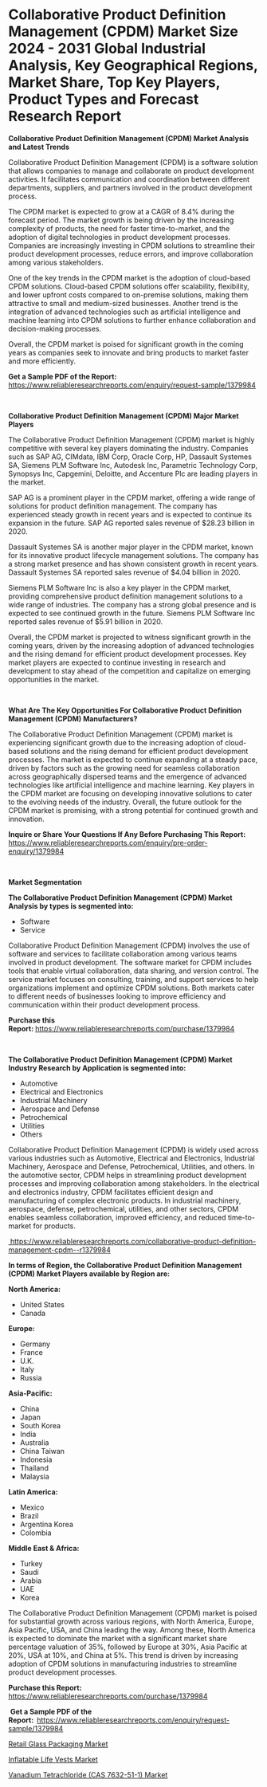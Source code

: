 <p><h1>Collaborative Product Definition Management (CPDM) Market Size 2024 - 2031 Global Industrial Analysis, Key Geographical Regions, Market Share, Top Key Players, Product Types and Forecast Research Report</h1></p><p><strong>Collaborative Product Definition Management (CPDM) Market Analysis and Latest Trends</strong></p>
<p><p>Collaborative Product Definition Management (CPDM) is a software solution that allows companies to manage and collaborate on product development activities. It facilitates communication and coordination between different departments, suppliers, and partners involved in the product development process.</p><p>The CPDM market is expected to grow at a CAGR of 8.4% during the forecast period. The market growth is being driven by the increasing complexity of products, the need for faster time-to-market, and the adoption of digital technologies in product development processes. Companies are increasingly investing in CPDM solutions to streamline their product development processes, reduce errors, and improve collaboration among various stakeholders.</p><p>One of the key trends in the CPDM market is the adoption of cloud-based CPDM solutions. Cloud-based CPDM solutions offer scalability, flexibility, and lower upfront costs compared to on-premise solutions, making them attractive to small and medium-sized businesses. Another trend is the integration of advanced technologies such as artificial intelligence and machine learning into CPDM solutions to further enhance collaboration and decision-making processes.</p><p>Overall, the CPDM market is poised for significant growth in the coming years as companies seek to innovate and bring products to market faster and more efficiently.</p></p>
<p><strong>Get a Sample PDF of the Report:&nbsp;</strong> <a href="https://www.reliableresearchreports.com/enquiry/request-sample/1379984">https://www.reliableresearchreports.com/enquiry/request-sample/1379984</a></p>
<p>&nbsp;</p>
<p><strong>Collaborative Product Definition Management (CPDM) Major Market Players</strong></p>
<p><p>The Collaborative Product Definition Management (CPDM) market is highly competitive with several key players dominating the industry. Companies such as SAP AG, CIMdata, IBM Corp, Oracle Corp, HP, Dassault Systemes SA, Siemens PLM Software Inc, Autodesk Inc, Parametric Technology Corp, Synopsys Inc, Capgemini, Deloitte, and Accenture Plc are leading players in the market.</p><p>SAP AG is a prominent player in the CPDM market, offering a wide range of solutions for product definition management. The company has experienced steady growth in recent years and is expected to continue its expansion in the future. SAP AG reported sales revenue of $28.23 billion in 2020.</p><p>Dassault Systemes SA is another major player in the CPDM market, known for its innovative product lifecycle management solutions. The company has a strong market presence and has shown consistent growth in recent years. Dassault Systemes SA reported sales revenue of $4.04 billion in 2020.</p><p>Siemens PLM Software Inc is also a key player in the CPDM market, providing comprehensive product definition management solutions to a wide range of industries. The company has a strong global presence and is expected to see continued growth in the future. Siemens PLM Software Inc reported sales revenue of $5.91 billion in 2020.</p><p>Overall, the CPDM market is projected to witness significant growth in the coming years, driven by the increasing adoption of advanced technologies and the rising demand for efficient product development processes. Key market players are expected to continue investing in research and development to stay ahead of the competition and capitalize on emerging opportunities in the market.</p></p>
<p>&nbsp;</p>
<p><strong>What Are The Key Opportunities For Collaborative Product Definition Management (CPDM) Manufacturers?</strong></p>
<p><p>The Collaborative Product Definition Management (CPDM) market is experiencing significant growth due to the increasing adoption of cloud-based solutions and the rising demand for efficient product development processes. The market is expected to continue expanding at a steady pace, driven by factors such as the growing need for seamless collaboration across geographically dispersed teams and the emergence of advanced technologies like artificial intelligence and machine learning. Key players in the CPDM market are focusing on developing innovative solutions to cater to the evolving needs of the industry. Overall, the future outlook for the CPDM market is promising, with a strong potential for continued growth and innovation.</p></p>
<p><strong>Inquire or Share Your Questions If Any Before Purchasing This Report:</strong> <a href="https://www.reliableresearchreports.com/enquiry/pre-order-enquiry/1379984">https://www.reliableresearchreports.com/enquiry/pre-order-enquiry/1379984</a></p>
<p>&nbsp;</p>
<p><strong>Market Segmentation</strong></p>
<p><strong>The Collaborative Product Definition Management (CPDM) Market Analysis by types is segmented into:</strong></p>
<p><ul><li>Software</li><li>Service</li></ul></p>
<p><p>Collaborative Product Definition Management (CPDM) involves the use of software and services to facilitate collaboration among various teams involved in product development. The software market for CPDM includes tools that enable virtual collaboration, data sharing, and version control. The service market focuses on consulting, training, and support services to help organizations implement and optimize CPDM solutions. Both markets cater to different needs of businesses looking to improve efficiency and communication within their product development process.</p></p>
<p><strong>Purchase this Report:&nbsp;</strong><a href="https://www.reliableresearchreports.com/purchase/1379984">https://www.reliableresearchreports.com/purchase/1379984</a></p>
<p>&nbsp;</p>
<p><strong>The Collaborative Product Definition Management (CPDM) Market Industry Research by Application is segmented into:</strong></p>
<p><ul><li>Automotive</li><li>Electrical and Electronics</li><li>Industrial Machinery</li><li>Aerospace and Defense</li><li>Petrochemical</li><li>Utilities</li><li>Others</li></ul></p>
<p><p>Collaborative Product Definition Management (CPDM) is widely used across various industries such as Automotive, Electrical and Electronics, Industrial Machinery, Aerospace and Defense, Petrochemical, Utilities, and others. In the automotive sector, CPDM helps in streamlining product development processes and improving collaboration among stakeholders. In the electrical and electronics industry, CPDM facilitates efficient design and manufacturing of complex electronic products. In industrial machinery, aerospace, defense, petrochemical, utilities, and other sectors, CPDM enables seamless collaboration, improved efficiency, and reduced time-to-market for products.</p></p>
<p><a href="https://www.reliableresearchreports.com/collaborative-product-definition-management-cpdm--r1379984">&nbsp;https://www.reliableresearchreports.com/collaborative-product-definition-management-cpdm--r1379984</a></p>
<p><strong>In terms of Region, the Collaborative Product Definition Management (CPDM) Market Players available by Region are:</strong></p>
<p>
    <p> <strong> North America: </strong>
        <ul>
            <li>United States</li>
            <li>Canada</li>
        </ul>
        </p> 
    <p> <strong> Europe: </strong>
        <ul>
            <li>Germany</li>
            <li>France</li>
            <li>U.K.</li>
            <li>Italy</li>
            <li>Russia</li>
        </ul>
        </p> 
    <p> <strong> Asia-Pacific: </strong>
        <ul>
            <li>China</li>
            <li>Japan</li>
            <li>South Korea</li>
            <li>India</li>
            <li>Australia</li>
            <li>China Taiwan</li>
            <li>Indonesia</li>
            <li>Thailand</li>
            <li>Malaysia</li>
        </ul>
        </p> 
    <p> <strong> Latin America: </strong>
        <ul>
            <li>Mexico</li>
            <li>Brazil</li>
            <li>Argentina Korea</li>
            <li>Colombia</li>
        </ul>
        </p> 
    <p> <strong> Middle East & Africa: </strong>
        <ul>
            <li>Turkey</li>
            <li>Saudi</li>
            <li>Arabia</li>
            <li>UAE</li>
            <li>Korea</li>
        </ul>
    </p>
    </p>
<p><p>The Collaborative Product Definition Management (CPDM) market is poised for substantial growth across various regions, with North America, Europe, Asia Pacific, USA, and China leading the way. Among these, North America is expected to dominate the market with a significant market share percentage valuation of 35%, followed by Europe at 30%, Asia Pacific at 20%, USA at 10%, and China at 5%. This trend is driven by increasing adoption of CPDM solutions in manufacturing industries to streamline product development processes.</p></p>
<p><strong>Purchase this Report: </strong><a href="https://www.reliableresearchreports.com/purchase/1379984">https://www.reliableresearchreports.com/purchase/1379984</a></p>
<p>&nbsp;<strong>Get a Sample PDF of the Report:&nbsp;&nbsp;</strong><a href="https://www.reliableresearchreports.com/enquiry/request-sample/1379984">https://www.reliableresearchreports.com/enquiry/request-sample/1379984</a></p>
<p><strong></strong></p>
<p><p><a href="https://www.linkedin.com/pulse/retail-glass-packaging-market-provides-comprehensive-c3ebe">Retail Glass Packaging Market</a></p><p><a href="https://issuu.com/reportprime-2/docs/inflatable-life-vests-market-size-2030.pptx">Inflatable Life Vests Market</a></p><p><a href="https://www.linkedin.com/pulse/vanadium-tetrachloride-cas-7632-51-1-market-centers-aspects-growth-v56bf">Vanadium Tetrachloride (CAS 7632-51-1) Market</a></p></p>